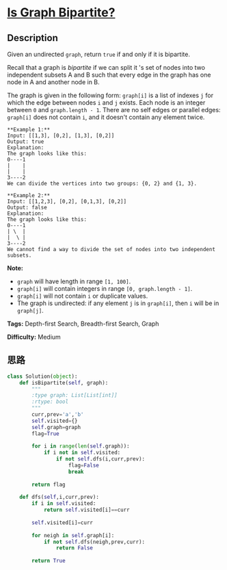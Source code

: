 # [Is Graph Bipartite?][title]

## Description

Given an undirected `graph`, return `true` if and only if it is bipartite.

Recall that a graph is _bipartite_ if we can split it 's set of nodes into two
independent subsets A and B such that every edge in the graph has one node in
A and another node in B.

The graph is given in the following form: `graph[i]` is a list of indexes `j`
for which the edge between nodes `i` and `j` exists.  Each node is an integer
between `0` and `graph.length - 1`.  There are no self edges or parallel
edges: `graph[i]` does not contain `i`, and it doesn't contain any element
twice.
            **Example 1:**    Input: [[1,3], [0,2], [1,3], [0,2]]    Output: true    Explanation:     The graph looks like this:    0----1    |    |    |    |    3----2    We can divide the vertices into two groups: {0, 2} and {1, 3}.                **Example 2:**    Input: [[1,2,3], [0,2], [0,1,3], [0,2]]    Output: false    Explanation:     The graph looks like this:    0----1    | \  |    |  \ |    3----2    We cannot find a way to divide the set of nodes into two independent subsets.    



**Note:**

  * `graph` will have length in range `[1, 100]`.
  * `graph[i]` will contain integers in range `[0, graph.length - 1]`.
  * `graph[i]` will not contain `i` or duplicate values.
  * The graph is undirected: if any element `j` is in `graph[i]`, then `i` will be in `graph[j]`.


**Tags:** Depth-first Search, Breadth-first Search, Graph

**Difficulty:** Medium

## 思路

``` python
class Solution(object):
    def isBipartite(self, graph):
        """
        :type graph: List[List[int]]
        :rtype: bool
        """
        curr,prev='a','b'
        self.visited={}
        self.graph=graph
        flag=True
        
        for i in range(len(self.graph)):
            if i not in self.visited:
                if not self.dfs(i,curr,prev):
                    flag=False
                    break
        
        return flag
        
    def dfs(self,i,curr,prev):
        if i in self.visited:
            return self.visited[i]==curr
        
        self.visited[i]=curr
        
        for neigh in self.graph[i]:
            if not self.dfs(neigh,prev,curr):
                return False
            
        return True
            
        
```

[title]: https://leetcode.com/problems/is-graph-bipartite
